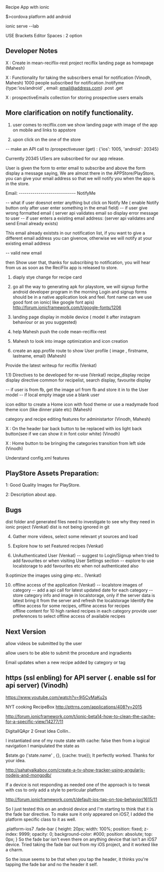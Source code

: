 Recipe App with ionic

$>cordova platform add android

ionic serve --lab

USE Brackets Editor Spaces : 2 option

Developer Notes
-------------------------------

X : Create in mean-reciflix-rest project reciflix landing page as homepage  (Mahesh)

X : Functionality for taking the subscribers email for notification  (Vinodh, Mahesh)
1000 people subscribed for notification
/notifyme {type:'ios/android' , email: email@address.com}
.post
.get

X : prospectiveEmails  collection  for storing prospective users emails


More clarification on notify functionality.
-------------------------------------------
1. user comes to reciflix.com
we show landing page with image of the app on mobile  and links to appstore

2. upon click on the one of the store 

-- make an API call to /prospectiveuser (get)    :   {'ios': 1005, 'android': 20345}

Currently 20345 USers are subscribed for our app release.

User is given the form to enter email to subscribe and above the form display a message saying, We are almost there in the APPStore/PlayStore, you can give your email address so that we will notify you when the app is in the store.

Email: -----------------------------   NotifyMe

-- what if user doesnot enter anything but click on Notify Me (  enable Notify button only after user enter something in the email field)
-- if user give wrong formatted email ( server api validates email so display error message to user
-- if user enters a existing email address: (server api validates and send Email already exists)

This email already existsts in our notification list, if you want to give a different email address you can givenow, otherwise we will notify at your  existing email address

-- valid new email

then Show user that, thanks for subscribing to notification, you will hear from us as soon as the ReciFlix app is released to store.


1. diaply stye change for recipe card
2. go all the way to generating apk for playstore, we will signup forthe android developer program in the morning
Login and signup forms should be in a native application look and feel.
font name can we use good font on ionic( like google font apis)
http://forum.ionicframework.com/t/google-fonts/1206



3. landing page display in mobile device ( model it after instagram behaviour or as you suggested)
4. help Mahesh push the code mean-reciflix-rest 
5. Mahesh to look into image optimization and icon creation
6. create an app.profile route to show User profile ( image , firstname, lastname, email)  (Mahesh)






Provide the latest writeup for reciflix  (Venkat)

1.1) Directives to be developed for re-use (Venkat)
recipe_display
recipe display directive common for recipelist, search display, favourite display  



-- if user is from fb, get the image url from fb and store it in to the User model
-- if local empty image use a blank user 


icon editor to create a Home icon with food theme or use a readymade food theme icon (like dinner plate etc) (Mahesh)

category and recipe editing features for administartor  (Vinodh, Mahesh)

X : On the header bar back button to be replaced with ios light back button(see if we can show it in font color white)  (Vinodh)

X : Home button to be bringing the categories transition from left side (Vinodh)







Understand config.xml features


PlayStore Assets Preparation:
-----------------------------

1: Good Quality Images for PlayStore.

2: Description about app.


Bugs
----------

dist folder and generated files need to investigate to see why they need in ionic project  (Venkat)
dist is not being ignored in git


4. Gather more videos, select some relevant yt sources and load


6. Explore how to set Featured recipes (Venkat)


6. UnAuthenticated User (Venkat)
-- suggest to Login/Signup when tried to add favourites or when visiting User Settings section
-- explore to use localstorage to add favourites etc when not authenticated also


9.optimize the images using gimp etc.. (Venkat)


10. offline access of the application (Venkat)
-- localstore images of category
-- add a api call for latest updated date for each category
-- store category info and image in localstorage, only if the server data is latest bring it from the server and refresh the localstorage
Identify the offline access for some recipes,
offline access for recipes  
offline content for 10 high ranked recipes in each category
provide user preferences to select offline access of available recipes
























Next Version
-------------
allow videos be submitted by the user

allow users to be able to submit the procedure and ingradients

Email updates when a new recipe added by category or tag

https (ssl enbling) for API server (. enable ssl for api server)  (Vinodh)
--

https://www.youtube.com/watch?v=9j5CvMaKu2s

NYT cooking RecipeBox
http://pttrns.com/applications/408?y=2015


http://forum.ionicframework.com/t/ionic-beta14-how-to-clean-the-cache-for-a-specific-view/14277/11


DigitalIQApr 2
Great Idea Collin..

I instantiated one of my route state with cache: false then from a logical navigation I manipulated the state as

$state.go ('state.name' , {}, {cache: true});
It perfectly worked. 
Thanks for your idea.


http://sahatyalkabov.com/create-a-tv-show-tracker-using-angularjs-nodejs-and-mongodb/




If a device is not responding as needed one of the approach is to tweak with css to only add a style to perticular platform

http://forum.ionicframework.com/t/default-ios-tap-on-top-behavior/1615/11

So I just tested this on an android device and I'm starting to think that it is the fade bar directive. To make sure it only appeared on iOS7, I added the platform specific class to it as well.

.platform-ios7 .fade-bar {
	height: 20px;
	width: 100%;
	position: fixed;
	z-index: 9999;
	opacity: 0;
	background-color: #000;
	position: absolute;
	top: 0px;
}
So the fade bar isn't even there on anything device that isn't an iOS7 device. Tried taking the fade bar out from my iOS project, and it worked like a charm.

So the issue seems to be that when you tap the header, it thinks you're tapping the fade bar and no the header it self.


